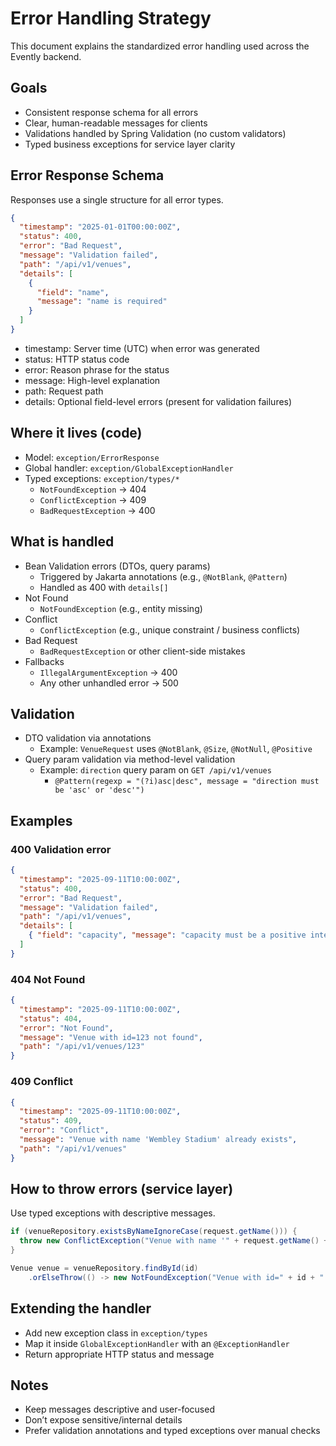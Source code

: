 # Error Handling Strategy

This document explains the standardized error handling used across the Evently backend.

## Goals

- Consistent response schema for all errors
- Clear, human-readable messages for clients
- Validations handled by Spring Validation (no custom validators)
- Typed business exceptions for service layer clarity

## Error Response Schema

Responses use a single structure for all error types.

```json
{
  "timestamp": "2025-01-01T00:00:00Z",
  "status": 400,
  "error": "Bad Request",
  "message": "Validation failed",
  "path": "/api/v1/venues",
  "details": [
    {
      "field": "name",
      "message": "name is required"
    }
  ]
}
```

- timestamp: Server time (UTC) when error was generated
- status: HTTP status code
- error: Reason phrase for the status
- message: High-level explanation
- path: Request path
- details: Optional field-level errors (present for validation failures)

## Where it lives (code)

- Model: `exception/ErrorResponse`
- Global handler: `exception/GlobalExceptionHandler`
- Typed exceptions: `exception/types/*`
  - `NotFoundException` → 404
  - `ConflictException` → 409
  - `BadRequestException` → 400

## What is handled

- Bean Validation errors (DTOs, query params)
  - Triggered by Jakarta annotations (e.g., `@NotBlank`, `@Pattern`)
  - Handled as 400 with `details[]`
- Not Found
  - `NotFoundException` (e.g., entity missing)
- Conflict
  - `ConflictException` (e.g., unique constraint / business conflicts)
- Bad Request
  - `BadRequestException` or other client-side mistakes
- Fallbacks
  - `IllegalArgumentException` → 400
  - Any other unhandled error → 500

## Validation

- DTO validation via annotations
  - Example: `VenueRequest` uses `@NotBlank`, `@Size`, `@NotNull`, `@Positive`
- Query param validation via method-level validation
  - Example: `direction` query param on `GET /api/v1/venues`
    - `@Pattern(regexp = "(?i)asc|desc", message = "direction must be 'asc' or 'desc'")`

## Examples

### 400 Validation error

```json
{
  "timestamp": "2025-09-11T10:00:00Z",
  "status": 400,
  "error": "Bad Request",
  "message": "Validation failed",
  "path": "/api/v1/venues",
  "details": [
    { "field": "capacity", "message": "capacity must be a positive integer" }
  ]
}
```

### 404 Not Found

```json
{
  "timestamp": "2025-09-11T10:00:00Z",
  "status": 404,
  "error": "Not Found",
  "message": "Venue with id=123 not found",
  "path": "/api/v1/venues/123"
}
```

### 409 Conflict

```json
{
  "timestamp": "2025-09-11T10:00:00Z",
  "status": 409,
  "error": "Conflict",
  "message": "Venue with name 'Wembley Stadium' already exists",
  "path": "/api/v1/venues"
}
```

## How to throw errors (service layer)

Use typed exceptions with descriptive messages.

```java
if (venueRepository.existsByNameIgnoreCase(request.getName())) {
  throw new ConflictException("Venue with name '" + request.getName() + "' already exists");
}

Venue venue = venueRepository.findById(id)
    .orElseThrow(() -> new NotFoundException("Venue with id=" + id + " not found"));
```

## Extending the handler

- Add new exception class in `exception/types`
- Map it inside `GlobalExceptionHandler` with an `@ExceptionHandler`
- Return appropriate HTTP status and message

## Notes

- Keep messages descriptive and user-focused
- Don’t expose sensitive/internal details
- Prefer validation annotations and typed exceptions over manual checks
